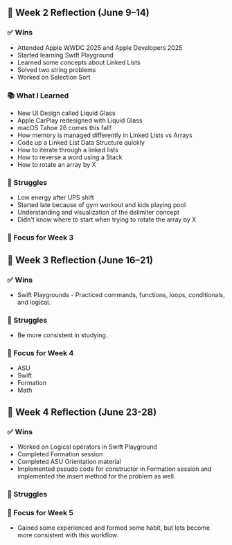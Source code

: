 ## 🔄 Week 2 Reflection (June 9–14)

### ✅ Wins

- Attended Apple WWDC 2025 and Apple Developers 2025
- Started learning Swift Playground
- Learned some concepts about Linked Lists
- Solved two string problems
- Worked on Selection Sort

### 📚 What I Learned

- New UI Design called Liquid Glass
- Apple CarPlay redesigned with Liquid Glass
- macOS Tahoe 26 comes this fall!
- How memory is managed differently in Linked Lists vs Arrays
- Code up a Linked List Data Structure quickly
- How to iterate through a linked lists
- How to reverse a word using a Stack
- How to rotate an array by X

### 😬 Struggles

- Low energy after UPS shift
- Started late because of gym workout and kids playing pool
- Understanding and visualization of the delimiter concept
- Didn't know where to start when trying to rotate the array by X

### 🎯 Focus for Week 3

## 🔄 Week 3 Reflection (June 16–21)

### ✅ Wins

- Swift Playgrounds - Practiced commands, functions, loops, conditionals, and logical.

### 😬 Struggles

- Be more consistent in studying.

### 🎯 Focus for Week 4

- ASU
- Swift
- Formation
- Math

## 🔄 Week 4 Reflection (June 23-28)

### ✅ Wins

- Worked on Logical operators in Swift Playground
- Completed Formation session
- Completed ASU Orientation material
- Implemented pseudo code for constructor in Formation session and implemented the insert method for the problem as well.

### 😬 Struggles

### 🎯 Focus for Week 5

- Gained some experienced and formed some habit, but lets become more consistent with this workflow.
